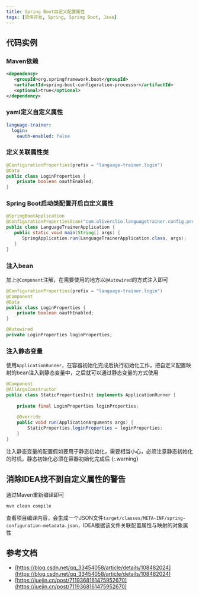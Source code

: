 ```yaml
---
title: Spring Boot自定义配置属性
tags: [软件开发, Spring, Spring Boot, Java]
---
```


## 代码实例

### Maven依赖

```xml
<dependency>  
   <groupId>org.springframework.boot</groupId>  
   <artifactId>spring-boot-configuration-processor</artifactId>  
   <optional>true</optional>  
</dependency>
```

### yaml定义自定义属性

```yml
language-trainer:  
  login:  
    oauth-enabled: false
```

### 定义关联属性类

```java
@ConfigurationProperties(prefix = "language-trainer.login")  
@Data  
public class LoginProperties {  
    private boolean oauthEnabled;  
}
```

### Spring Boot启动类配置开启自定义属性

```java
@SpringBootApplication  
@ConfigurationPropertiesScan("com.oliverclio.languagetrainer.config.properties")  
public class LanguageTrainerApplication {  
   public static void main(String[] args) {  
      SpringApplication.run(LanguageTrainerApplication.class, args);  
   }  
}
```

### 注入bean

加上`@Component`注解，在需要使用的地方以`@Autowired`的方式注入即可

```java
@ConfigurationProperties(prefix = "language-trainer.login")
@Component
@Data  
public class LoginProperties {  
    private boolean oauthEnabled;  
}
```

```java
@Autowired
private LoginProperties loginProperties;
```

### 注入静态变量

使用`ApplicationRunner`，在容器初始化完成后执行初始化工作，把自定义配置映射的bean注入到静态变量中，之后就可以通过静态变量的方式使用

```java
@Component  
@AllArgsConstructor  
public class StaticPropertiesInit implements ApplicationRunner {  
  
    private final LoginProperties loginProperties;  
  
    @Override  
    public void run(ApplicationArguments args) {  
        StaticProperties.loginProperties = loginProperties;  
    }  
}
```

注入静态变量的配置假如要用于静态初始化，需要相当小心，必须注意静态初始化的时机，静态初始化必须在容器初始化完成后
{:.warning}

## 消除IDEA找不到自定义属性的警告

通过Maven重新编译即可

```shell
mvn clean compile
```

查看项目编译内容，会生成一个JSON文件`target/classes/META-INF/spring-configuration-metadata.json`，IDEA根据该文件关联配置属性与映射的对象属性

## 参考文档

* [https://blog.csdn.net/qq_33454058/article/details/108482024](https://blog.csdn.net/qq_33454058/article/details/108482024)
* [https://juejin.cn/post/7119368161475952670](https://juejin.cn/post/7119368161475952670)